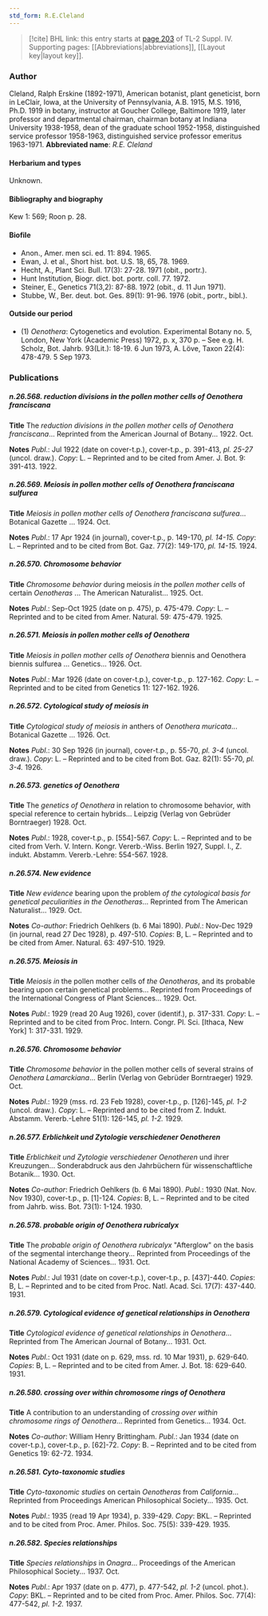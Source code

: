 ```yaml
---
std_form: R.E.Cleland
---
```


> [!cite] BHL link: this entry starts at [page 203](https://www.biodiversitylibrary.org/page/33265880) of TL-2 Suppl. IV.
> Supporting pages: [[Abbreviations|abbreviations]], [[Layout key|layout key]].

### Author

Cleland, Ralph Erskine (1892-1971), American botanist, plant geneticist, born in LeClair, Iowa, at the University of Pennsylvania, A.B. 1915, M.S. 1916, Ph.D. 1919 in botany, instructor at Goucher College, Baltimore 1919, later professor and departmental chairman, chairman botany at Indiana University 1938-1958, dean of the graduate school 1952-1958, distinguished service professor 1958-1963, distinguished service professor emeritus 1963-1971. 
**Abbreviated name**: *R.E. Cleland*

#### Herbarium and types

Unknown.

#### Bibliography and biography

Kew 1: 569; Roon p. 28.

#### Biofile

- Anon., Amer. men sci. ed. 11: 894. 1965.
- Ewan, J. et al., Short hist. bot. U.S. 18, 65, 78. 1969.
- Hecht, A., Plant Sci. Bull. 17(3): 27-28. 1971 (obit., portr.).
- Hunt Institution, Biogr. dict. bot. portr. coll. 77. 1972.
- Steiner, E., Genetics 71(3,2): 87-88. 1972 (obit., d. 11 Jun 1971).
- Stubbe, W., Ber. deut. bot. Ges. 89(1): 91-96. 1976 (obit., portr., bibl.).

#### Outside our period

- (1) *Oenothera*: Cytogenetics and evolution. Experimental Botany no. 5, London, New York (Academic Press) 1972, p. x, 370 p. – See e.g. H. Scholz, Bot. Jahrb. 93(Lit.): 18-19. 6 Jun 1973, A. Löve, Taxon 22(4): 478-479. 5 Sep 1973.

### Publications

##### n.26.568. reduction divisions in the pollen mother cells of Oenothera franciscana

**Title**
The *reduction divisions in the pollen mother cells of Oenothera franciscana*... Reprinted from the American Journal of Botany... 1922. Oct.

**Notes**
*Publ*.: Jul 1922 (date on cover-t.p.), cover-t.p., p. 391-413, *pl. 25-27* (uncol. draw.). *Copy*: L. – Reprinted and to be cited from Amer. J. Bot. 9: 391-413. 1922.

##### n.26.569. Meiosis in pollen mother cells of Oenothera franciscana sulfurea

**Title**
*Meiosis in pollen mother cells of Oenothera franciscana sulfurea*... Botanical Gazette ... 1924. Oct.

**Notes**
*Publ*.: 17 Apr 1924 (in journal), cover-t.p., p. 149-170, *pl. 14-15.* *Copy*: L. – Reprinted and to be cited from Bot. Gaz. 77(2): 149-170, *pl. 14-15.* 1924.

##### n.26.570. Chromosome behavior

**Title**
*Chromosome behavior* during meiosis *in* the *pollen mother cells* of certain *Oenotheras* ... The American Naturalist... 1925. Oct.

**Notes**
*Publ*.: Sep-Oct 1925 (date on p. 475), p. 475-479. *Copy*: L. – Reprinted and to be cited from Amer. Natural. 59: 475-479. 1925.

##### n.26.571. Meiosis in pollen mother cells of Oenothera

**Title**
*Meiosis in pollen mother cells of Oenothera* biennis and Oenothera biennis sulfurea ... Genetics... 1926. Oct.

**Notes**
*Publ*.: Mar 1926 (date on cover-t.p.), cover-t.p., p. 127-162. *Copy*: L. – Reprinted and to be cited from Genetics 11: 127-162. 1926.

##### n.26.572. Cytological study of meiosis in

**Title**
*Cytological study of meiosis in* anthers of *Oenothera muricata*... Botanical Gazette ... 1926. Oct.

**Notes**
*Publ*.: 30 Sep 1926 (in journal), cover-t.p., p. 55-70, *pl. 3-4* (uncol. draw.). *Copy*: L. – Reprinted and to be cited from Bot. Gaz. 82(1): 55-70, *pl. 3-4.* 1926.

##### n.26.573. genetics of Oenothera

**Title**
The *genetics of Oenothera* in relation to chromosome behavior, with special reference to certain hybrids... Leipzig (Verlag von Gebrüder Borntraeger) 1928. Oct.

**Notes**
*Publ*.: 1928, cover-t.p., p. \[554\]-567. *Copy*: L. – Reprinted and to be cited from Verh. V. Intern. Kongr. Vererb.-Wiss. Berlin 1927, Suppl. I., Z. indukt. Abstamm. Vererb.-Lehre: 554-567. 1928.

##### n.26.574. New evidence

**Title**
*New evidence* bearing upon the problem *of the cytological basis for genetical peculiarities in the Oenotheras*... Reprinted from The American Naturalist... 1929. Oct.

**Notes**
*Co-author*: Friedrich Oehlkers (b. 6 Mai 1890).
*Publ*.: Nov-Dec 1929 (in journal, read 27 Dec 1928), p. 497-510. *Copies*: B, L. – Reprinted and to be cited from Amer. Natural. 63: 497-510. 1929.

##### n.26.575. Meiosis in

**Title**
*Meiosis in* the pollen mother cells of *the Oenotheras*, and its probable bearing upon certain genetical problems... Reprinted from Proceedings of the International Congress of Plant Sciences... 1929. Oct.

**Notes**
*Publ*.: 1929 (read 20 Aug 1926), cover (identif.), p. 317-331. *Copy*: L. – Reprinted and to be cited from Proc. Intern. Congr. Pl. Sci. \[Ithaca, New York\] 1: 317-331. 1929.

##### n.26.576. Chromosome behavior

**Title**
*Chromosome behavior* in the pollen mother cells of several strains of *Oenothera Lamarckiana*... Berlin (Verlag von Gebrüder Borntraeger) 1929. Oct.

**Notes**
*Publ*.: 1929 (mss. rd. 23 Feb 1928), cover-t.p., p. \[126\]-145, *pl. 1-2* (uncol. draw.). *Copy*: L. – Reprinted and to be cited from Z. Indukt. Abstamm. Vererb.-Lehre 51(1): 126-145, *pl. 1-2.* 1929.

##### n.26.577. Erblichkeit und Zytologie verschiedener Oenotheren

**Title**
*Erblichkeit und Zytologie verschiedener Oenotheren* und ihrer Kreuzungen... Sonderabdruck aus den Jahrbüchern für wissenschaftliche Botanik... 1930. Oct.

**Notes**
*Co-author*: Friedrich Oehlkers (b. 6 Mai 1890).
*Publ*.: 1930 (Nat. Nov. Nov 1930), cover-t.p., p. \[1\]-124. *Copies*: B, L. – Reprinted and to be cited from Jahrb. wiss. Bot. 73(1): 1-124. 1930.

##### n.26.578. probable origin of Oenothera rubricalyx

**Title**
The *probable origin of Oenothera rubricalyx* "Afterglow" on the basis of the segmental interchange theory... Reprinted from Proceedings of the National Academy of Sciences... 1931. Oct.

**Notes**
*Publ*.: Jul 1931 (date on cover-t.p.), cover-t.p., p. \[437\]-440. *Copies*: B, L. – Reprinted and to be cited from Proc. Natl. Acad. Sci. 17(7): 437-440. 1931.

##### n.26.579. Cytological evidence of genetical relationships in Oenothera

**Title**
*Cytological evidence of genetical relationships in Oenothera*... Reprinted from The American Journal of Botany... 1931. Oct.

**Notes**
*Publ*.: Oct 1931 (date on p. 629, mss. rd. 10 Mar 1931), p. 629-640. *Copies*: B, L. – Reprinted and to be cited from Amer. J. Bot. 18: 629-640. 1931.

##### n.26.580. crossing over within chromosome rings of Oenothera

**Title**
A contribution to an understanding of *crossing over within chromosome rings of Oenothera*... Reprinted from Genetics... 1934. Oct.

**Notes**
*Co-author*: William Henry Brittingham.
*Publ*.: Jan 1934 (date on cover-t.p.), cover-t.p., p. \[62\]-72. *Copy*: B. – Reprinted and to be cited from Genetics 19: 62-72. 1934.

##### n.26.581. Cyto-taxonomic studies

**Title**
*Cyto-taxonomic studies* on certain *Oenotheras* from *California*... Reprinted from Proceedings American Philosophical Society... 1935. Oct.

**Notes**
*Publ*.: 1935 (read 19 Apr 1934), p. 339-429. *Copy*: BKL. – Reprinted and to be cited from Proc. Amer. Philos. Soc. 75(5): 339-429. 1935.

##### n.26.582. Species relationships

**Title**
*Species relationships* in *Onagra*... Proceedings of the American Philosophical Society... 1937. Oct.

**Notes**
*Publ*.: Apr 1937 (date on p. 477), p. 477-542, *pl. 1-2* (uncol. phot.). *Copy*: BKL. – Reprinted and to be cited from Proc. Amer. Philos. Soc. 77(4): 477-542, *pl. 1-2.* 1937.

